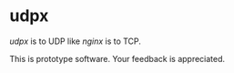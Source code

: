 # udpx

*udpx* is to UDP like *nginx* is to TCP.

This is prototype software. Your feedback is appreciated.
